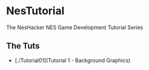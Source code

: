 # NesTutorial
The NesHacker NES Game Development Tutorial Series

## The Tuts
- [./Tutorial01](Tutorial 1 - Background Graphics)
